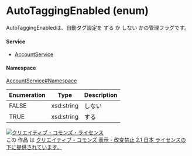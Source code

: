 

# AutoTaggingEnabled (enum)

AutoTaggingEnabledは、自動タグ設定を する か しない かの管理フラグです。

#### Service

+ [AccountService](../../services/AccountService.md)

#### Namespace

[AccountService#Namespace](../../services/AccountService.md#namespace)

| Enumeration  |       Type       |          Description          |
| ------------ | ---------------- | ----------------------------- |
| FALSE | xsd:string | しない |
| TRUE | xsd:string | する |

<a rel="license" href="http://creativecommons.org/licenses/by-nd/2.1/jp/"><img alt="クリエイティブ・コモンズ・ライセンス" style="border-width:0" src="https://i.creativecommons.org/l/by-nd/2.1/jp/88x31.png" /></a><br />この 作品 は <a rel="license" href="http://creativecommons.org/licenses/by-nd/2.1/jp/">クリエイティブ・コモンズ 表示 - 改変禁止 2.1 日本 ライセンスの下に提供されています。</a>
